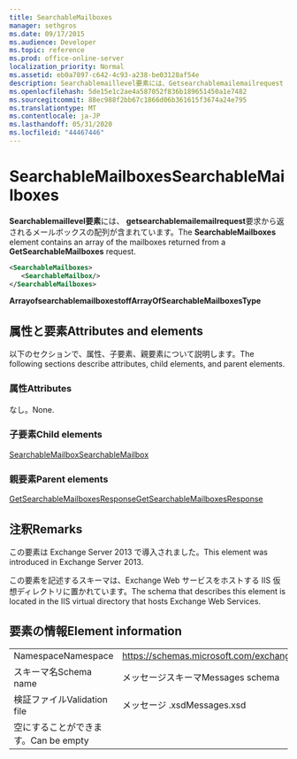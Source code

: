 ```yaml
---
title: SearchableMailboxes
manager: sethgros
ms.date: 09/17/2015
ms.audience: Developer
ms.topic: reference
ms.prod: office-online-server
localization_priority: Normal
ms.assetid: eb0a7897-c642-4c93-a238-be03128af54e
description: Searchablemaillevel要素には、Getsearchablemailemailrequest 要求から返されるメールボックスの配列が含まれています。
ms.openlocfilehash: 5de15e1c2ae4a587052f836b189651450a1e7482
ms.sourcegitcommit: 88ec988f2bb67c1866d06b361615f3674a24e795
ms.translationtype: MT
ms.contentlocale: ja-JP
ms.lasthandoff: 05/31/2020
ms.locfileid: "44467446"
---
```

# <a name="searchablemailboxes"></a><span data-ttu-id="0585f-103">SearchableMailboxes</span><span class="sxs-lookup"><span data-stu-id="0585f-103">SearchableMailboxes</span></span>

<span data-ttu-id="0585f-104">**Searchablemaillevel要素**には、 **getsearchablemailemailrequest**要求から返されるメールボックスの配列が含まれています。</span><span class="sxs-lookup"><span data-stu-id="0585f-104">The **SearchableMailboxes** element contains an array of the mailboxes returned from a **GetSearchableMailboxes** request.</span></span> 
  
```XML
<SearchableMailboxes>
   <SearchableMailbox/>
</SearchableMailboxes>
```

 <span data-ttu-id="0585f-105">**Arrayofsearchablemailboxestoff**</span><span class="sxs-lookup"><span data-stu-id="0585f-105">**ArrayOfSearchableMailboxesType**</span></span>
## <a name="attributes-and-elements"></a><span data-ttu-id="0585f-106">属性と要素</span><span class="sxs-lookup"><span data-stu-id="0585f-106">Attributes and elements</span></span>

<span data-ttu-id="0585f-107">以下のセクションで、属性、子要素、親要素について説明します。</span><span class="sxs-lookup"><span data-stu-id="0585f-107">The following sections describe attributes, child elements, and parent elements.</span></span>
  
### <a name="attributes"></a><span data-ttu-id="0585f-108">属性</span><span class="sxs-lookup"><span data-stu-id="0585f-108">Attributes</span></span>

<span data-ttu-id="0585f-109">なし。</span><span class="sxs-lookup"><span data-stu-id="0585f-109">None.</span></span>
  
### <a name="child-elements"></a><span data-ttu-id="0585f-110">子要素</span><span class="sxs-lookup"><span data-stu-id="0585f-110">Child elements</span></span>

[<span data-ttu-id="0585f-111">SearchableMailbox</span><span class="sxs-lookup"><span data-stu-id="0585f-111">SearchableMailbox</span></span>](searchablemailbox.md)
  
### <a name="parent-elements"></a><span data-ttu-id="0585f-112">親要素</span><span class="sxs-lookup"><span data-stu-id="0585f-112">Parent elements</span></span>

[<span data-ttu-id="0585f-113">GetSearchableMailboxesResponse</span><span class="sxs-lookup"><span data-stu-id="0585f-113">GetSearchableMailboxesResponse</span></span>](getsearchablemailboxesresponse.md)
  
## <a name="remarks"></a><span data-ttu-id="0585f-114">注釈</span><span class="sxs-lookup"><span data-stu-id="0585f-114">Remarks</span></span>

<span data-ttu-id="0585f-115">この要素は Exchange Server 2013 で導入されました。</span><span class="sxs-lookup"><span data-stu-id="0585f-115">This element was introduced in Exchange Server 2013.</span></span>
  
<span data-ttu-id="0585f-116">この要素を記述するスキーマは、Exchange Web サービスをホストする IIS 仮想ディレクトリに置かれています。</span><span class="sxs-lookup"><span data-stu-id="0585f-116">The schema that describes this element is located in the IIS virtual directory that hosts Exchange Web Services.</span></span>
  
## <a name="element-information"></a><span data-ttu-id="0585f-117">要素の情報</span><span class="sxs-lookup"><span data-stu-id="0585f-117">Element information</span></span>

|||
|:-----|:-----|
|<span data-ttu-id="0585f-118">Namespace</span><span class="sxs-lookup"><span data-stu-id="0585f-118">Namespace</span></span>  <br/> |https://schemas.microsoft.com/exchange/services/2006/messages  <br/> |
|<span data-ttu-id="0585f-119">スキーマ名</span><span class="sxs-lookup"><span data-stu-id="0585f-119">Schema name</span></span>  <br/> |<span data-ttu-id="0585f-120">メッセージスキーマ</span><span class="sxs-lookup"><span data-stu-id="0585f-120">Messages schema</span></span>  <br/> |
|<span data-ttu-id="0585f-121">検証ファイル</span><span class="sxs-lookup"><span data-stu-id="0585f-121">Validation file</span></span>  <br/> |<span data-ttu-id="0585f-122">メッセージ .xsd</span><span class="sxs-lookup"><span data-stu-id="0585f-122">Messages.xsd</span></span>  <br/> |
|<span data-ttu-id="0585f-123">空にすることができます。</span><span class="sxs-lookup"><span data-stu-id="0585f-123">Can be empty</span></span>  <br/> ||
   

